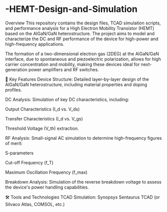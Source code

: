 # -HEMT-Design-and-Simulation

Overview
This repository contains the design files, TCAD simulation scripts, and performance analysis for a High Electron Mobility Transistor (HEMT) based on the AlGaN/GaN heterostructure. The project aims to model and characterize the DC and RF performance of the device for high-power and high-frequency applications.

The formation of a two-dimensional electron gas (2DEG) at the AlGaN/GaN interface, due to spontaneous and piezoelectric polarization, allows for high carrier concentration and mobility, making these devices ideal for next-generation power amplifiers and RF switches.

🚀 Key Features
Device Structure: Detailed layer-by-layer design of the AlGaN/GaN heterostructure, including material properties and doping profiles.

DC Analysis: Simulation of key DC characteristics, including:

Output Characteristics (I_d vs. V_ds)

Transfer Characteristics (I_d vs. V_gs)

Threshold Voltage (V_th) extraction.

RF Analysis: Small-signal AC simulation to determine high-frequency figures of merit:

S-parameters

Cut-off Frequency (f_T)

Maximum Oscillation Frequency (f_max)

Breakdown Analysis: Simulation of the reverse breakdown voltage to assess the device's power handling capabilities.

🛠️ Tools and Technologies
TCAD Simulation: Synopsys Sentaurus TCAD (or Silvaco Atlas, COMSOL, etc.)
